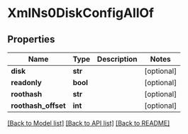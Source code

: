 # XmlNs0DiskConfigAllOf

## Properties
Name | Type | Description | Notes
------------ | ------------- | ------------- | -------------
**disk** | **str** |  | [optional] 
**readonly** | **bool** |  | [optional] 
**roothash** | **str** |  | [optional] 
**roothash_offset** | **int** |  | [optional] 

[[Back to Model list]](../README.md#documentation-for-models) [[Back to API list]](../README.md#documentation-for-api-endpoints) [[Back to README]](../README.md)


